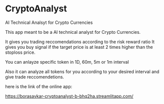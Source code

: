 # CryptoAnalyst

AI Technical Analsyt for Crypto Currencies

This app meant to be a AI technical analyst for Crypto Currencies.

It gives you trading reccomendations according to the risk reward ratio
It gives you buy signal if the target price is at least 2 times higher than the stoploss price.

You can anlayze specific token in 1D, 60m, 5m or 1m interval

Also it can analyze all tokens for you according to your desired interval and give trade reccomendetions.

here is the link of the online app:

https://borasavkar-cryptoanalyst-b-bhq2ha.streamlitapp.com/
